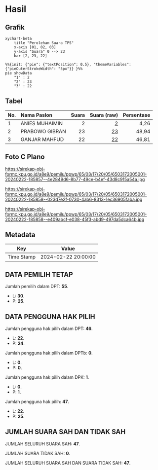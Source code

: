 # Hasil

## Grafik

```mermaid
xychart-beta
    title "Perolehan Suara TPS"
    x-axis [01, 02, 03]
    y-axis "Suara" 0 --> 23
    bar [2, 23, 22]
```

```mermaid
%%{init: {"pie": {"textPosition": 0.5}, "themeVariables": {"pieOuterStrokeWidth": "5px"}} }%%
pie showData
    "1" : 2
    "2" : 23
    "3" : 22
```

## Tabel

| No. | Nama Paslon    | Suara | Suara (raw) | Persentase |
|:--- |:-------------- | -----:| -----------:| ----------:|
| 1   | ANIES MUHAIMIN | 2     | [2][p-1]    | 4,26       |
| 2   | PRABOWO GIBRAN | 23    | [23][p-2]   | 48,94      |
| 3   | GANJAR MAHFUD  | 22    | [22][p-3]   | 46,81      |


[p-1]: https://github.com/gigit-pemilu/pemilu-2024-65-kalimantan-utara/blob/main/pilpres/hitung-suara/sub/65-kalimantan-utara/sub/03-nunukan/sub/17-krayan-tengah/sub/2005-tang-badui/sub/001-tps/sub/paslon-1.txt
[p-2]: https://github.com/gigit-pemilu/pemilu-2024-65-kalimantan-utara/blob/main/pilpres/hitung-suara/sub/65-kalimantan-utara/sub/03-nunukan/sub/17-krayan-tengah/sub/2005-tang-badui/sub/001-tps/sub/paslon-2.txt
[p-3]: https://github.com/gigit-pemilu/pemilu-2024-65-kalimantan-utara/blob/main/pilpres/hitung-suara/sub/65-kalimantan-utara/sub/03-nunukan/sub/17-krayan-tengah/sub/2005-tang-badui/sub/001-tps/sub/paslon-3.txt

## Foto C Plano

https://sirekap-obj-formc.kpu.go.id/a8e9/pemilu/ppwp/65/03/17/20/05/6503172005001-20240222-185857--4e2849d6-8b77-49ce-b4ef-43d8c915a54a.jpg

https://sirekap-obj-formc.kpu.go.id/a8e9/pemilu/ppwp/65/03/17/20/05/6503172005001-20240222-185858--023d7e2f-0730-4ab6-8313-1ec36905faba.jpg

https://sirekap-obj-formc.kpu.go.id/a8e9/pemilu/ppwp/65/03/17/20/05/6503172005001-20240222-185858--e409abcf-e038-45f3-abd9-497da5dca64b.jpg


## Metadata

| Key        | Value               |
| ---------- | ------------------- |
| Time Stamp | 2024-02-22 20:00:00 |


## DATA PEMILIH TETAP

Jumlah pemilih dalam DPT: **55**.
 * L: **30**.
 * P: **25**.

## DATA PENGGUNA HAK PILIH

Jumlah pengguna hak pilih dalam DPT: **46**.
 * L: **22**.
 * P: **24**.

Jumlah pengguna hak pilih dalam DPTb: **0**.
 * L: **0**.
 * P: **0**.

Jumlah pengguna hak pilih dalam DPK: **1**.
 * L: **0**.
 * P: **1**.

Jumlah pengguna hak pilih: **47**.
 * L: **22**.
 * P: **25**.

## JUMLAH SUARA SAH DAN TIDAK SAH

JUMLAH SELURUH SUARA SAH: **47**.

JUMLAH SUARA TIDAK SAH: **0**.

JUMLAH SELURUH SUARA SAH DAN SUARA TIDAK SAH: **47**.


